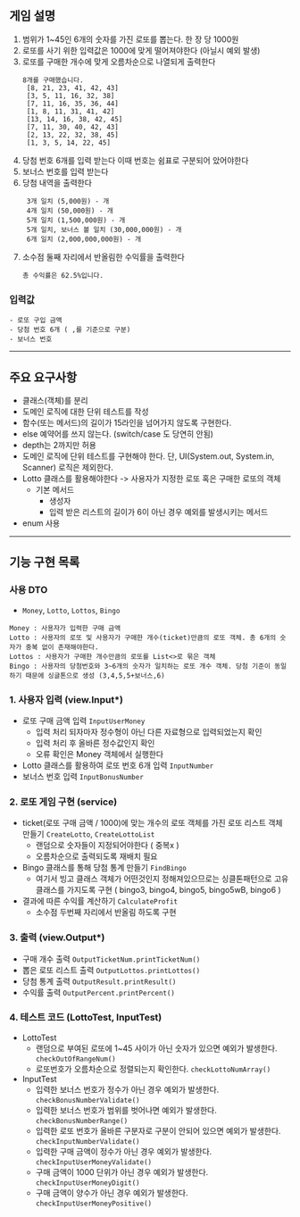 ## 게임 설명
1. 범위가 1~45인 6개의 숫자를 가진 로또를 뽑는다. 한 장 당 1000원
2. 로또를 사기 위한 입력값은 1000에 맞게 떨어져야한다 (아닐시 예외 발생)
3. 로또를 구매한 개수에 맞게 오름차순으로 나열되게 출력한다
   ```
   8개를 구매했습니다.
    [8, 21, 23, 41, 42, 43]
    [3, 5, 11, 16, 32, 38]
    [7, 11, 16, 35, 36, 44]
    [1, 8, 11, 31, 41, 42]
    [13, 14, 16, 38, 42, 45]
    [7, 11, 30, 40, 42, 43]
    [2, 13, 22, 32, 38, 45]
    [1, 3, 5, 14, 22, 45]
   ```
4. 당첨 번호 6개를 입력 받는다 이때 번호는 쉼표로 구분되어 았어야한다
5. 보너스 번호를 입력 받는다
6. 당첨 내역을 출력한다
   ```
    3개 일치 (5,000원) - 개
    4개 일치 (50,000원) - 개
    5개 일치 (1,500,000원) - 개
    5개 일치, 보너스 볼 일치 (30,000,000원) - 개
    6개 일치 (2,000,000,000원) - 개
   ```
7. 소수점 둘째 자리에서 반올림한 수익률을 출력한다
    ```
   총 수익률은 62.5%입니다.
    ```

### 입력값
```
- 로또 구입 금액
- 당첨 번호 6개 ( ,를 기준으로 구분)
- 보너스 번호
```

---
## 주요 요구사항
- 클래스(객체)를 분리 
- 도메인 로직에 대한 단위 테스트를 작성
- 함수(또는 메서드)의 길이가 15라인을 넘어가지 않도록 구현한다.
- else 예약어를 쓰지 않는다. (switch/case 도 당연히 안됨)
- depth는 2까지만 허용
- 도메인 로직에 단위 테스트를 구현해야 한다. 단, UI(System.out, System.in, Scanner) 로직은 제외한다.
- Lotto 클래스를 활용해야한다 -> 사용자가 지정한 로또 혹은 구매한 로또의 객체
  - 기본 메서드
    - 생성자 
    - 입력 받은 리스트의 길이가 6이 아닌 경우 예외를 발생시키는 메서드
- enum 사용

---
## 기능 구현 목록
### 사용 DTO
- `Money`, `Lotto`, `Lottos`, `Bingo`
```
Money : 사용자가 입력한 구매 금액
Lotto : 사용자의 로또 및 사용자가 구매한 개수(ticket)만큼의 로또 객체. 총 6개의 숫자가 중복 없이 존재해야한다.
Lottos : 사용자가 구매한 개수만큼의 로또를 List<>로 묶은 객체
Bingo : 사용자의 당첨번호와 3~6개의 숫자가 일치하는 로또 개수 객체. 당첨 기준이 동일하기 때문에 싱글톤으로 생성 (3,4,5,5+보너스,6)
```
### 1. 사용자 입력 (view.Input*)
- 로또 구매 금액 입력 `InputUserMoney`
  - 입력 처리 되자마자 정수형이 아닌 다른 자료형으로 입력되었는지 확인
  - 입력 처리 후 올바른 정수값인지 확인
  - 오류 확인은 Money 객체에서 실행한다
- Lotto 클래스를 활용하여 로또 번호 6개 입력 `InputNumber`
- 보너스 번호 입력 `InputBonusNumber`
### 2. 로또 게임 구현 (service)
- ticket(로또 구매 금액 / 1000)에 맞는 개수의 로또 객체를 가진 로또 리스트 객체 만들기 `CreateLotto`, `CreateLottoList`
  - 랜덤으로 숫자들이 지정되어야한다 ( 중복x ) 
  - 오름차순으로 출력되도록 재배치 필요
- Bingo 클래스를 통해 당첨 통계 만들기 `FindBingo`
  - 여기서 빙고 클래스 객체가 어떤것인지 정해져있으므로는 싱클톤패턴으로 고유 클래스를 가지도록 구현 ( bingo3, bingo4, bingo5, bingo5wB, bingo6 )
- 결과에 따른 수익률 계산하기 `CalculateProfit`
  - 소수점 두번째 자리에서 반올림 하도록 구현
### 3. 출력 (view.Output*)
- 구매 개수 출력 `OutputTicketNum.printTicketNum()`
- 뽑은 로또 리스트 출력 `OutputLottos.printLottos()`
- 당첨 통계 출력 `OutputResult.printResult()`
- 수익률 출력 `OutputPercent.printPercent()`
### 4. 테스트 코드 (LottoTest, InputTest)
- LottoTest
  - 랜덤으로 부여된 로또에 1~45 사이가 아닌 숫자가 있으면 예외가 발생한다. `checkOutOfRangeNum()`
  - 로또번호가 오름차순으로 정렬되는지 확인한다. `checkLottoNumArray()`
- InputTest
  - 입력한 보너스 번호가 정수가 아닌 경우 예외가 발생한다. `checkBonusNumberValidate()`
  - 입력한 보너스 번호가 범위를 벗어나면 예외가 발생한다. `checkBonusNumberRange()`
  - 입력한 로또 번호가 올바른 구분자로 구분이 안되어 있으면 예외가 발생한다. `checkInputNumberValidate()`
  - 입력한 구매 금액이 정수가 아닌 경우 예외가 발생한다. `checkInputUserMoneyValidate()`
  - 구매 금액이 1000 단위가 아닌 경우 예외가 발생한다. `checkInputUserMoneyDigit()`
  - 구매 금액이 양수가 아닌 경우 예외가 발생한다. `checkInputUserMoneyPositive()`
  